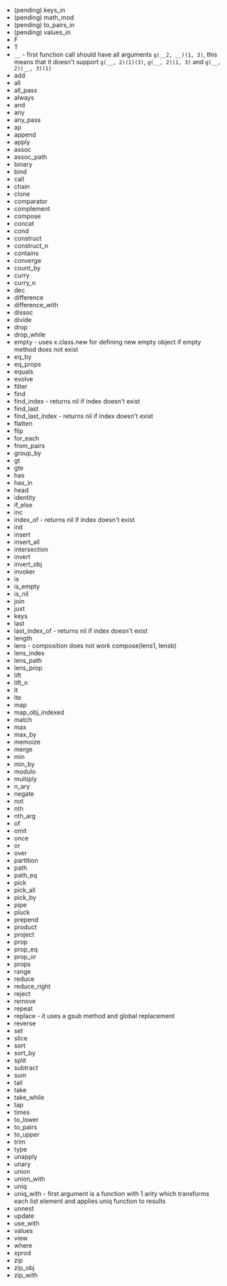 * (pending) keys_in
* (pending) math_mod
* (pending) to_pairs_in
* (pending) values_in
* F
* T
* `__` - first function call should have all arguments `g(__2, __)(1, 3)`, this means that it doesn't support `g(__, 2)(1)(3)`, `g(__, 2)(1, 3)` and `g(__, 2)(__, 3)(1)`
* add
* all
* all_pass
* always
* and
* any
* any_pass
* ap
* append
* apply
* assoc
* assoc_path
* binary
* bind
* call
* chain
* clone
* comparator
* complement
* compose
* concat
* cond
* construct
* construct_n
* contains
* converge
* count_by
* curry
* curry_n
* dec
* difference
* difference_with
* dissoc
* divide
* drop
* drop_while
* empty - uses x.class.new for defining new empty object if empty method does not exist
* eq_by
* eq_props
* equals
* evolve
* filter
* find
* find_index - returns nil if index doesn't exist
* find_last
* find_last_index - returns nil if index doesn't exist
* flatten
* flip
* for_each
* from_pairs
* group_by
* gt
* gte
* has
* has_in
* head
* identity
* if_else
* inc
* index_of - returns nil if index doesn't exist
* init
* insert
* insert_all
* intersection
* invert
* invert_obj
* invoker
* is
* is_empty
* is_nil
* join
* juxt
* keys
* last
* last_index_of - returns nil if index doesn't exist
* length
* lens - composition does not work compose(lens1, lensb)
* lens_index
* lens_path
* lens_prop
* lift
* lift_n
* lt
* lte
* map
* map_obj_indexed
* match
* max
* max_by
* memoize
* merge
* min
* min_by
* modulo
* multiply
* n_ary
* negate
* not
* nth
* nth_arg
* of
* omit
* once
* or
* over
* partition
* path
* path_eq
* pick
* pick_all
* pick_by
* pipe
* pluck
* prepend
* product
* project
* prop
* prop_eq
* prop_or
* props
* range
* reduce
* reduce_right
* reject
* remove
* repeat
* replace - it uses a gsub method and global replacement
* reverse
* set
* slice
* sort
* sort_by
* split
* subtract
* sum
* tail
* take
* take_while
* tap
* times
* to_lower
* to_pairs
* to_upper
* trim
* type
* unapply
* unary
* union
* union_with
* uniq
* uniq_with - first argument is a function with 1 arity which transforms each list element and applies uniq function to results
* unnest
* update
* use_with
* values
* view
* where
* xprod
* zip
* zip_obj
* zip_with
